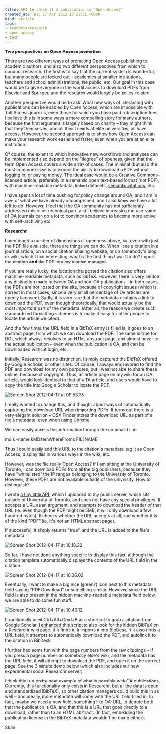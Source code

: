 ```yaml
---
title: API to check if a publication is "Open Access"
created_at: Tue, 17 Apr 2012 17:52:01 +0000
kind: article
tags:
- academia/research
- open access
- tech
---
```


**Two perspectives on Open Access promotion**

There are two different ways of promoting Open Access publishing to
academic authors, and also two different perspectives from which to
conduct research. The first is to say that the current system is
wonderful, but many people are locked out – academics at smaller
institutions, teachers and school administrations, the public, etc. Our
goal in this case would be to give everyone in the world access to
download PDFs from Elsevier and Springer, and the research would largely
be policy-related.

Another perspective would be to ask: What new ways of interacting with
publications can be enabled by Open Access, which are impossible with
Toll Access journals, even those for which you have paid subscription
fees. I believe this is in some ways a more compelling story for many
authors, because the first argument is largely based on charity – they
might think that they themselves, and all their friends at elite
universities, all have access. However, the second approach is to show
how Open Access can make your research work easier and faster, even when
you are at an elite institution.

Of course, the extent to which innovative new workflows and analyses can
be implemented also depend on the "degree" of openess, given that the
term Open Access covers a wide array of cases. The minimal (but also the
most common) case is to expect the ability to download a PDF without
logging in, or paying money. The ideal case would be a Creative
Commons-licensed article, preferably in a semantic open text-based
format (not PDF), with machine-readable metadata, linked datasets,
[semantic
citations](http://opencitations.wordpress.com/2010/10/14/introducing-the-semantic-publishing-and-referencing-spar-ontologies/),
etc.

I have spent a lot of time pushing for policy change around OA, and I am
in awe of what we have already accomplished, and I also know we have a
lot left to do. However, I feel that the OA community has not
sufficiently addressed this other technical part, and I believe
increasing the use-value of OA journals can do a lot to convince
academics to become more active with self-archiving etc.

**Researchr**

I mentioned a number of dimensions of openness above, but even with just
the PDF file available, there are things we can do. When I see a
citation in a journal article, on a social citation sharing website, or
on somebody's blog or wiki, which I find interesting, what is the first
thing I want to do? Import the citation **and** the PDF into my citation
manager.

If you are really lucky, the location that posted the citation also
offers machine-readable metadata, such as BibTeX. However, there is very
seldom any distinction made between OA and non-OA publications – in both
cases, the PDFs are not hosted on the site, because of copyright issues
(which is correct in most cases, since a very small percentage of OA
articles are openly licensed). Sadly, it is very rare that the metadata
contains a link to download the PDF, even though theoretically, that
would actually be the *most important* part of the metadata. (After all,
the reason we create such standardized formatting schemes is to make it
easy for other people to locate the article we cited).

And the few times the URL field in a BibTeX entry is filled in, it goes
to an abstract page, from which we can download the PDF. The same is
true for DOI, which always resolves to an HTML abstract page, and almost
never to the actual publication – even when the publication is OA, and
can be downloaded without login, etc.

Initially, Researchr was no distinction. I simply captured the BibTeX
offered by Google Scholar, or other sites. Of course, I
always endeavored to find the PDF and download for my own purposes, but
I was not able to share these online, because of copyright. Thus, an
article page on my wiki for an OA article, would look identical to that
of a TA article, and users would have to copy the title into Google
Scholar to locate the PDF.

![](http://reganmian.net/blog/wp-content/uploads/2012/04/Screen-Shot-2012-04-17-at-09.53.35.png "Screen Shot 2012-04-17 at 09.53.35")

I really wanted to change this, and thought about ways of automatically
capturing the download URL when importing PDFs. It turns out there is a
very elegant solution – OSX Finder stores the download URL as part of a
file's metadata, even when using Chrome.

We can easily access this information through the command line

  mdls -name kMDItemWhereFroms FILENAME

Thus I could easily add this URL to the citation's metadata, tag it as
Open Access, display this in various ways in the wiki, etc.

However, was the file really Open Access? If I am sitting at the
University of Toronto, I can download PDFs from all the big publishers,
because they have "whitelisted" the IP ranges belonging to the
University of Toronto. However, these PDFs are not available outside of
the university. How to distinguish?

I wrote [a tiny little
API](https://github.com/houshuang/folders2web/blob/master/check-oa.rb),
which I uploaded to my public server, which sits outside of University
of Toronto, and does not have any special privileges. It accepts a URL
as an argument, and attempts to download the header of that URL (ie.
even though the PDF might be 5MB, it will only download a few hundred
bytes). It checks whether the URL accepts at all, and whether it is of
the kind "PDF" (ie. it's not an HTML abstract page).

If successful, it simply returns "true", and the URL is added to the
file's metadata.

![](http://reganmian.net/blog/wp-content/uploads/2012/04/Screen-Shot-2012-04-17-at-10.18.22.png "Screen Shot 2012-04-17 at 10.18.22")

So far, I have not done anything specific to display this fact, although
the citation template automatically displays the contents of the URL
field in the citation.

![](http://reganmian.net/blog/wp-content/uploads/2012/04/Screen-Shot-2012-04-17-at-10.36.02.png "Screen Shot 2012-04-17 at 10.36.02")

Eventually, I want to make a big nice (green?) icon next to this
metadata field saying "PDF Download" or something similar. However,
since the URL field is also present in the hidden machine-readable
metadata field below, we are able to do some fun stuff.

![](http://reganmian.net/blog/wp-content/uploads/2012/04/Screen-Shot-2012-04-17-at-10.40.12.png "Screen Shot 2012-04-17 at 10.40.12")

I traditionally used Ctrl+Alt+Cmd+B as a shortcut to grab a citation
from Google Scholar. I
[enhanced](https://github.com/houshuang/folders2web/blob/master/bibdesk.rb#L100-124)
this script to also look for the hidden BibTeX on a Researchr wiki page.
If it finds it, it imports it into BibDesk. If it also finds a URL
field, it attempts to automatically download the PDF, and autolink it to
the citation in BibDesk.

I further had some fun with the page numbers from the raw clippings – if
you press a page number on somebody else's wiki, and the metadata has
the URL field, it will attempt to download the PDF, and open it on the
correct page! See the 3 minute demo below (which also includes our new
experimental social Researchr server):

I think this is a pretty neat example of what is possible with OA
publications. Currently, this functionality only exists in Researchr,
but all the data is open and standardized (BibTeX), so other citation
managers could build this in as well – and ideally, more metadata will
come with the URL field filled in. In fact, maybe we need a new field,
something like OA-URL, to denote both that the publication is OA, and
that this is a URL that goes directly to a download, rather than to an
HTML abstract. (In fact, embedding the publication license in the BibTeX
metadata wouldn't be dumb either).

Stian
